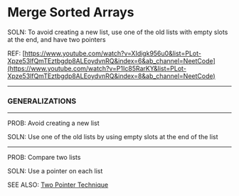 # Merge Sorted Arrays

SOLN: To avoid creating a new list, use one of the old lists with empty slots at the end, and have two pointers 

REF: [https://www.youtube.com/watch?v=XIdigk956u0&list=PLot-Xpze53lfQmTEztbgdp8ALEoydvnRQ&index=6&ab_channel=NeetCode](https://www.youtube.com/watch?v=P1Ic85RarKY&list=PLot-Xpze53lfQmTEztbgdp8ALEoydvnRQ&index=8&ab_channel=NeetCode)

---

### GENERALIZATIONS

---

PROB: Avoid creating a new list

SOLN: Use one of the old lists by using empty slots at the end of the list

---

PROB: Compare two lists

SOLN: Use a pointer on each list

SEE ALSO: [Two Pointer Technique](../../Techniques%204144140dcb42461fba9223a7a967195d/Two%20Pointer%20Technique%208a16baa8abdc42c9ba76ed8087dcd736.md)